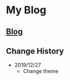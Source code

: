 # My Blog

## [Blog](https://goatwu1993.github.io/blog/)

## Change History

- 2019/12/27
  - Change theme
